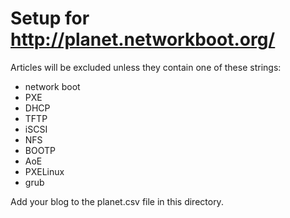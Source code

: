 # Setup for http://planet.networkboot.org/

Articles will be excluded unless they contain one of these strings:
* network boot
* PXE
* DHCP
* TFTP
* iSCSI
* NFS
* BOOTP
* AoE
* PXELinux
* grub

Add your blog to the planet.csv file in this directory.
